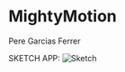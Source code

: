 # MightyMotion
Pere Garcias Ferrer

SKETCH APP: 
![Sketch](https://drive.google.com/uc?export=view&id=1qZt34rlnH-IAxsPuUoRBGJ2_sqmhA4cr)


